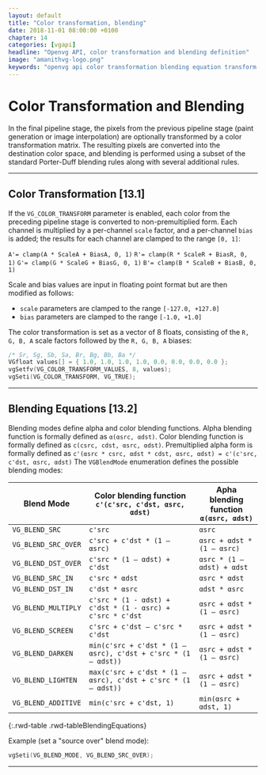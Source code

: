 ```yaml
---
layout: default
title: "Color transformation, blending"
date: 2018-11-01 08:00:00 +0100
chapter: 14
categories: [vgapi]
headline: "Openvg API, color transformation and blending definition"
image: "amanithvg-logo.png"
keywords: "openvg api color transformation blending equation transform blend premultiply unpremultiply"
---
```


# Color Transformation and Blending

In the final pipeline stage, the pixels from the previous pipeline stage (paint generation or image interpolation) are optionally transformed by a color transformation matrix. The resulting pixels are converted into the destination color space, and blending is
performed using a subset of the standard Porter-Duff blending rules along with several additional rules.

---

## Color Transformation [13.1]

If the `VG_COLOR_TRANSFORM` parameter is enabled, each color from the preceding pipeline stage is converted to non-premultiplied form. Each channel is multiplied by a per-channel `scale` factor, and a per-channel `bias` is added; the results for each channel are clamped to the range `[0, 1]`:

`A'= clamp(A * ScaleA + BiasA, 0, 1)`
`R'= clamp(R * ScaleR + BiasR, 0, 1)`
`G'= clamp(G * ScaleG + BiasG, 0, 1)`
`B'= clamp(B * ScaleB + BiasB, 0, 1)`

Scale and bias values are input in floating point format but are then modified as follows:

 * `scale` parameters are clamped to the range `[-127.0, +127.0]`
 * `bias` parameters are clamped to the range `[-1.0, +1.0]`

The color transformation is set as a vector of 8 floats, consisting of the `R, G, B, A` scale factors followed by the `R, G, B, A` biases:

```c
/* Sr, Sg, Sb, Sa, Br, Bg, Bb, Ba */
VGfloat values[] = { 1.0, 1.0, 1.0, 1.0, 0.0, 0.0, 0.0, 0.0 };
vgSetfv(VG_COLOR_TRANSFORM_VALUES, 8, values);
vgSeti(VG_COLOR_TRANSFORM, VG_TRUE);
```

---

## Blending Equations [13.2]

Blending modes define alpha and color blending functions.
Alpha blending function is formally defined as `α(αsrc, αdst)`.
Color blending function is formally defined as `c(csrc, cdst, αsrc, αdst)`.
Premultiplied alpha form is formally defined as `c'(αsrc * csrc, αdst * cdst, αsrc, αdst) = c'(c'src, c'dst, αsrc, αdst)` 
The `VGBlendMode` enumeration defines the possible blending modes:

| Blend Mode | Color blending function<br>`c'(c'src, c'dst, αsrc, αdst)` | Apha blending function<br>`α(αsrc, αdst)` |
| ---------- | ---------------------------------------------------------- | -------------------------------------- |
| `VG_BLEND_SRC` | `c'src` | `αsrc` |
| `VG_BLEND_SRC_OVER` | `c'src + c'dst * (1 – αsrc)` | `αsrc + αdst * (1 – αsrc)` |
| `VG_BLEND_DST_OVER` | `c'src * (1 – αdst) + c'dst` | `αsrc * (1 – αdst) + αdst` |
| `VG_BLEND_SRC_IN` | `c'src * αdst` | `αsrc * αdst` |
| `VG_BLEND_DST_IN` | `c'dst * αsrc` | `αdst * αsrc` |
| `VG_BLEND_MULTIPLY` | `c'src * (1 - αdst) + c'dst * (1 - αsrc) + c'src * c'dst` | `αsrc + αdst * (1 – αsrc)` |
| `VG_BLEND_SCREEN` | `c'src + c'dst – c'src * c'dst` | `αsrc + αdst * (1 – αsrc)` |
| `VG_BLEND_DARKEN` | `min(c'src + c'dst * (1 – αsrc), c'dst + c'src * (1 – αdst))` | `αsrc + αdst * (1 – αsrc)` |
| `VG_BLEND_LIGHTEN` | `max(c'src + c'dst * (1 – αsrc), c'dst + c'src * (1 – αdst))` | `αsrc + αdst * (1 – αsrc)` |
| `VG_BLEND_ADDITIVE` | `min(c'src + c'dst, 1)` | `min(αsrc + αdst, 1)` |
{:.rwd-table .rwd-tableBlendingEquations}

Example (set a "source over" blend mode):

```c
vgSeti(VG_BLEND_MODE, VG_BLEND_SRC_OVER);
```

---
